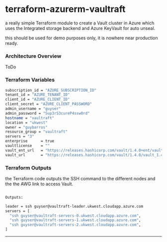 # terraform-azurerm-vaultraft
a really simple Terraform module to create a Vault cluster in Azure which uses the Integrated storage backend and Azure KeyVault for auto unseal.

this should be used for demo purposes only, it is nowhere near production ready.

### Architecture Overview
ToDo

### Terraform Variables

```bash
subscription_id = "AZURE_SUBSCRIPTION_ID"
tenant_id = "AZURE_TENANT_ID"
client_id = "AZURE_CLIENT_ID"
client_secret = "AZURE_CLIENT_PASSWORD"
admin_username = "guyser"
admin_password = "Sup3rS3cureP4ssw0rd"
hostname = "vaultraft"
location = "ukwest"
owner = "guybarros"
resource_group = "vaultraft"
servers = "3"
enterprise      = true
vaultlicense    = ""
vault_ent_url   = "https://releases.hashicorp.com/vault/1.4.0+ent/vault_1.4.0+ent_linux_amd64.zip"
vault_url       = "https://releases.hashicorp.com/vault/1.4.0/vault_1.4.0_linux_amd64.zip"

```
### Terraform Outputs

the Terraform code outputs the SSH command to the different nodes and the the AWG link to access Vault.

```bash

Outputs:

leader = ssh guyser@vaultraft-leader.ukwest.cloudapp.azure.com
servers = [
  "ssh guyser@vaultraft-servers-0.ukwest.cloudapp.azure.com",
  "ssh guyser@vaultraft-servers-1.ukwest.cloudapp.azure.com",
  "ssh guyser@vaultraft-servers-2.ukwest.cloudapp.azure.com",
]
```

---